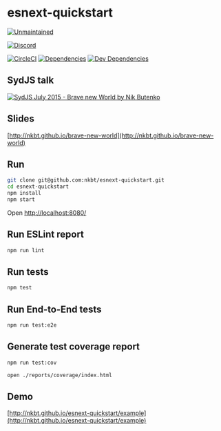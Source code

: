 # esnext-quickstart

[![Unmaintained](https://img.shields.io/badge/unmaintained-×-red.svg?style=flat-square)](https://discord.gg/013tGW1IMcW6Vd1o7)

[![Discord](https://img.shields.io/badge/chat-discord-blue.svg?style=flat-square)](https://discord.gg/013tGW1IMcW6Vd1o7)

[![CircleCI](https://img.shields.io/circleci/project/nkbt/esnext-quickstart.svg?style=flat-square&label=nix-build)](https://circleci.com/gh/nkbt/esnext-quickstart)
[![Dependencies](https://img.shields.io/david/nkbt/esnext-quickstart.svg?style=flat-square)](https://david-dm.org/nkbt/esnext-quickstart)
[![Dev Dependencies](https://img.shields.io/david/dev/nkbt/esnext-quickstart.svg?style=flat-square)](https://david-dm.org/nkbt/esnext-quickstart#info=devDependencies)


## SydJS talk
[![SydJS July 2015 - Brave new World by Nik Butenko](http://img.youtube.com/vi/_PkjjCrNgHM/0.jpg)](http://www.youtube.com/watch?v=_PkjjCrNgHM "SydJS July 2015 - Brave new World by Nik Butenko")

## Slides
[http://nkbt.github.io/brave-new-world](http://nkbt.github.io/brave-new-world)


## Run
```sh
git clone git@github.com:nkbt/esnext-quickstart.git
cd esnext-quickstart
npm install
npm start
```
Open [http://localhost:8080/](http://localhost:8080/)


## Run ESLint report
```sh
npm run lint
```


## Run tests
```sh
npm test
```


## Run End-to-End tests
```sh
npm run test:e2e
```


## Generate test coverage report
```sh
npm run test:cov

open ./reports/coverage/index.html
```


## Demo
[http://nkbt.github.io/esnext-quickstart/example](http://nkbt.github.io/esnext-quickstart/example)
